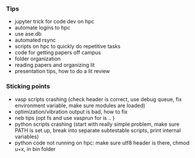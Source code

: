 
### Tips
- jupyter trick for code dev on hpc
- automate logins to hpc
- use ase.db
- automated rsync
- scripts on hpc to quickly do repetitive tasks
- code for getting papers off campus
- folder organization
- reading papers and organizing lit
- presentation tips, how to do a lit review

### Sticking points
- vasp scripts crashing (check header is correct, use debug queue, fix environment variable, make sure modules are loaded)
- optimization/vibration output is bad, how to fix
- neb tips (opt fs and use vasprun for is .. )
- python scripts crashing (start with really simple problem, make sure PATH is set up, break into separate subtestable scripts, print internal variables)
- python code not running on hpc: make sure utf8 header is there, chmod u+x, in bin folder
